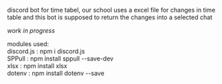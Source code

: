discord bot for time tabel, our school uses a excel file for changes in time table and this bot is supposed to return the changes into a selected chat

*work in progress*

modules used: <br>
discord.js : npm i discord.js <br>
SPPull : npm install sppull --save-dev <br>
xlsx : npm install xlsx <br>
dotenv : npm install dotenv --save <br>
